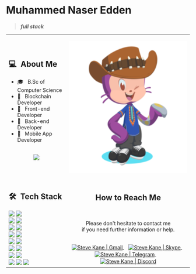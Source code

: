 # Muhammed Naser Edden
> ***full stack*** 
<table>
  <tr>
    <td>
      <h2> 💻 &nbsp;About Me </h2>
       <ul>
        <li>🎓 &nbsp; B.Sc of Computer Science</li>
        <li>👑 &nbsp; Blockchain Developer </li>
        <li>👑 &nbsp; Front-end Developer </li>
        <li>👑 &nbsp; Back-end Developer </li>
        <li>👑 &nbsp; Mobile App Developer </li>
       </ul>
       <p align="center">
         <br>
        <img height="150em" src="https://github-readme-stats-eight-theta.vercel.app/api?username=devstev2022&show_icons=true&theme=algolia&include_all_commits=true&count_private=true"/>
        </p>
    </td>
    <td>
     <p align="center">
       <img height="360em" src="https://github.com/mhamdNaser/mhamdNaser/blob/main/octocat.png"/>
     </p>
    </td>
  </tr>
  <tr>
   <td>
     <h2> 🛠 &nbsp;Tech Stack</h2>
     <img src="https://img.shields.io/badge/-ReactJs-61DAFB?logo=react&logoColor=white&style=for-the-badge" />
     <img src="https://img.shields.io/badge/-Vue.js-4FC08D?logo=Vue.js&logoColor=white&style=for-the-badge" />
     <br>
     <img src="https://img.shields.io/badge/-AngularJs-DD0031?logo=angular&logoColor=white&style=for-the-badge" />
     <img src="https://img.shields.io/badge/-HTML-E34F26?logo=HTML5&logoColor=white&style=for-the-badge" />
     <br>
     <img src="https://img.shields.io/badge/-CSS-1572B6?logo=CSS3&logoColor=white&style=for-the-badge" />
     <img src="https://img.shields.io/badge/-JavaScript-F7DF1E?logo=javascript&logoColor=white&style=for-the-badge" />
     <br>
     <img src="https://img.shields.io/badge/-Solidity-363636?logo=Solidity&logoColor=white&style=for-the-badge" />
     <img src="https://img.shields.io/badge/-Web3.js-F16822?logo=Web3.js&logoColor=whte&style=for-the-badge" />
     <br>
     <img src="https://img.shields.io/badge/-Ethereum-3C3C3D?logo=Ethereum&logoColor=whte&style=for-the-badge" />
     <img src="https://img.shields.io/badge/-TypeScript-3178C6?logo=TypeScript&logoColor=white&style=for-the-badge" />
     <br>
     <img src="https://img.shields.io/badge/-Bootstrap-7952B3?logo=bootstrap&logoColor=white&style=for-the-badge" />
     <img src="https://img.shields.io/badge/-NodeJs-339933?logo=Node.js&logoColor=white&style=for-the-badge" />
     <br>
     <img src="https://img.shields.io/badge/-PHP-777BB4?logo=php&logoColor=white&style=for-the-badge" />
     <img src="https://img.shields.io/badge/-Python-3776AB?logo=Python&logoColor=white&style=for-the-badge" />
     <br>
     <img src="https://img.shields.io/badge/-MySql-4479A1?logo=mysql&logoColor=white&style=for-the-badge" />
     <img src="https://img.shields.io/badge/-SQLite-003B57?logo=sqlite&logoColor=white&style=for-the-badge" />
     <img src="https://img.shields.io/badge/-MongoDB-47A248?logo=MongoDB&logoColor=white&style=for-the-badge" />
     <br>
   </td>
   <td>
    <div align="center">
      <h2><b>How to Reach Me</b></h2>
      <br>
      <p>Please don't hesitate to contact me 
        <br>if you need further information or help.
      </p>
      <br>
      <a href="#" >
      <img align="center" alt="Steve Kane | Gmail" width="30em" src="https://img.icons8.com/fluency/452/gmail.png" />
      </a> &nbsp;&nbsp;
      <a href="#" >
      <img align="center" alt="Steve Kane | Skype" width="30em" src="https://img.icons8.com/3d-fluency/344/skype-2019.png" />
      </a> &nbsp;&nbsp;
      <a href="#" style="margin-right: 8px">
      <img align="center" alt="Steve Kane | Telegram" width="30em" src="https://img.icons8.com/3d-fluency/452/telegram.png" />
      </a> &nbsp;&nbsp;
      <a href="#" >
      <img align="center" alt="Steve Kane | Discord" width="30em" src="https://img.icons8.com/avantgarde/452/discord-logo.png" />
      </a>
      <br>
    </div>
   </td>
  </tr>
</table>
